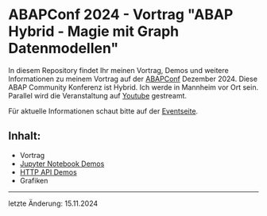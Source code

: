 # ABAPConf 2024 - Vortrag "ABAP Hybrid - Magie mit Graph Datenmodellen"

In diesem Repository findet Ihr meinen Vortrag, Demos und weitere Informationen zu meinem Vortrag auf der [ABAPConf](https://abapconf.org) Dezember 2024.
Diese ABAP Community Konferenz ist Hybrid. Ich werde in Mannheim vor Ort sein. Parallel wird die Veranstaltung auf [Youtube](https://www.youtube.com/@abapconf/streams) gestreamt.

Für aktuelle Informationen schaut bitte auf der [Eventseite]((https://abapconf.org/abapconf2024/)).

## Inhalt:

- Vortrag
- [Jupyter Notebook Demos](notebooks)
- [HTTP API Demos](http/README.md)
- Grafiken
  
  
---
letzte Änderung: 15.11.2024